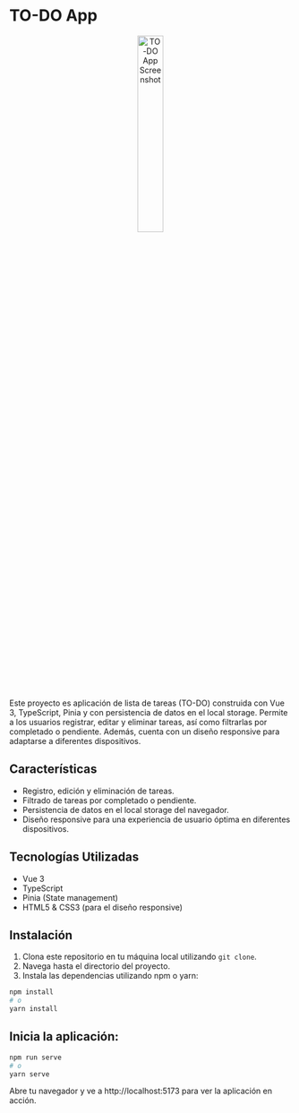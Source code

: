 # TO-DO App

<div style="text-align:center;">
    <img src="https://i.ibb.co/1Lp05yb/image.png" alt="TO-DO App Screenshot" width="30%" style="margin:auto;">
</div>



Este proyecto es aplicación de lista de tareas (TO-DO) construida con Vue 3, TypeScript, Pinia y con persistencia de datos en el local storage. Permite a los usuarios registrar, editar y eliminar tareas, así como filtrarlas por completado o pendiente. Además, cuenta con un diseño responsive para adaptarse a diferentes dispositivos.

## Características

- Registro, edición y eliminación de tareas.
- Filtrado de tareas por completado o pendiente.
- Persistencia de datos en el local storage del navegador.
- Diseño responsive para una experiencia de usuario óptima en diferentes dispositivos.

## Tecnologías Utilizadas

- Vue 3
- TypeScript
- Pinia (State management)
- HTML5 & CSS3 (para el diseño responsive)

## Instalación

1. Clona este repositorio en tu máquina local utilizando `git clone`.
2. Navega hasta el directorio del proyecto.
3. Instala las dependencias utilizando npm o yarn:

```bash
npm install
# o
yarn install
```

## Inicia la aplicación:

```bash
npm run serve
# o
yarn serve
```

Abre tu navegador y ve a http://localhost:5173 para ver la aplicación en acción.
